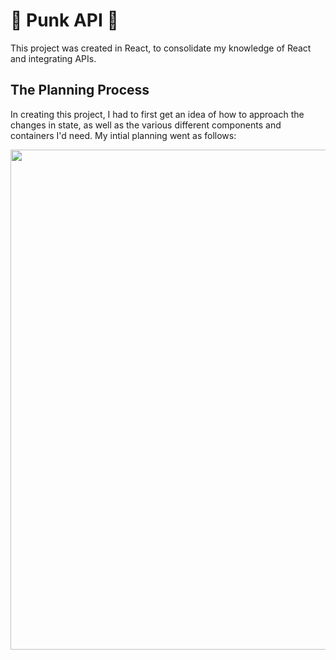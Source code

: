 # :beer: Punk API :beer:

This project was created in React, to consolidate my knowledge of React and integrating APIs.

## The Planning Process

In creating this project, I had to first get an idea of how to approach the changes in state, as well as the various different components and containers I'd need. My intial planning went as follows:



<img src="https://user-images.githubusercontent.com/119801701/219689732-5fbe284a-d59b-4497-a05b-4c58991e74e8.png" width="800" height="800">







